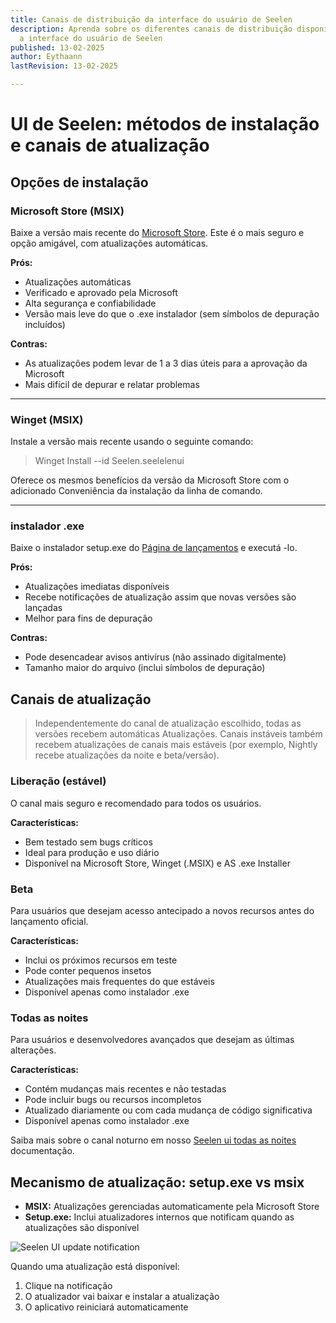 ```yaml
---
title: Canais de distribuição da interface do usuário de Seelen
description: Aprenda sobre os diferentes canais de distribuição disponíveis para
  a interface do usuário de Seelen
published: 13-02-2025
author: Eythaann
lastRevision: 13-02-2025

---
```


# UI de Seelen: métodos de instalação e canais de atualização

## Opções de instalação

### Microsoft Store (MSIX)

Baixe a versão mais recente do
[Microsoft Store](https://www.microsoft.com/store). Este é o mais seguro e
opção amigável, com atualizações automáticas.

**Prós:**

* Atualizações automáticas
* Verificado e aprovado pela Microsoft
* Alta segurança e confiabilidade
* Versão mais leve do que o .exe instalador (sem símbolos de depuração incluídos)

**Contras:**

* As atualizações podem levar de 1 a 3 dias úteis para a aprovação da Microsoft
* Mais difícil de depurar e relatar problemas

***

### Winget (MSIX)

Instale a versão mais recente usando o seguinte comando:

> Winget Install --id Seelen.seelelenui

Oferece os mesmos benefícios da versão da Microsoft Store com o adicionado
Conveniência da instalação da linha de comando.

***

### instalador .exe

Baixe o instalador setup.exe do
[Página de lançamentos](https://github.com/eythaann/Seelen-UI/releases) e executá -lo.

**Prós:**

* Atualizações imediatas disponíveis
* Recebe notificações de atualização assim que novas versões são lançadas
* Melhor para fins de depuração

**Contras:**

* Pode desencadear avisos antivírus (não assinado digitalmente)
* Tamanho maior do arquivo (inclui símbolos de depuração)

## Canais de atualização

> Independentemente do canal de atualização escolhido, todas as versões recebem automáticas
> Atualizações. Canais instáveis ​​também recebem atualizações de canais mais estáveis
> (por exemplo, Nightly recebe atualizações da noite e beta/versão).

### Liberação (estável)

O canal mais seguro e recomendado para todos os usuários.

**Características:**

* Bem testado sem bugs críticos
* Ideal para produção e uso diário
* Disponível na Microsoft Store, Winget (.MSIX) e AS .exe Installer

### Beta

Para usuários que desejam acesso antecipado a novos recursos antes do lançamento oficial.

**Características:**

* Inclui os próximos recursos em teste
* Pode conter pequenos insetos
* Atualizações mais frequentes do que estáveis
* Disponível apenas como instalador .exe

### Todas as noites

Para usuários e desenvolvedores avançados que desejam as últimas alterações.

**Características:**

* Contém mudanças mais recentes e não testadas
* Pode incluir bugs ou recursos incompletos
* Atualizado diariamente ou com cada mudança de código significativa
* Disponível apenas como instalador .exe

Saiba mais sobre o canal noturno em nosso
[Seelen ui todas as noites](https://seelen.io/blog/nightly) documentação.

## Mecanismo de atualização: setup.exe vs msix

* **MSIX:** Atualizações gerenciadas automaticamente pela Microsoft Store
* **Setup.exe:** Inclui atualizadores internos que notificam quando as atualizações são
  disponível

![Seelen UI update notification](https://github.com/Seelen-Inc/slu-blog/blob/master/blog/seelen-ui-distribution-channels/image.png?raw=true)

Quando uma atualização está disponível:

1. Clique na notificação
2. O atualizador vai baixar e instalar a atualização
3. O aplicativo reiniciará automaticamente
